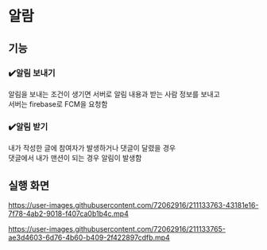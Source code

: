 # 알람 
## 기능


### ✔️알림 보내기
알림을 보내는 조건이 생기면 서버로 알림 내용과 받는 사람 정보를 보내고  
서버는 firebase로 FCM을 요청함


### ✔️알림 받기
내가 작성한 글에 참여자가 발생하거나 댓글이 달렸을 경우  
댓글에서 내가 맨션이 되는 경우 알림이 발생함


## 실행 화면


https://user-images.githubusercontent.com/72062916/211133763-43181e16-7f78-4ab2-9018-f407ca0b1b4c.mp4



https://user-images.githubusercontent.com/72062916/211133765-ae3d4603-6d76-4b60-b409-2f422897cdfb.mp4


